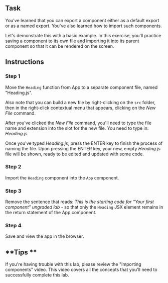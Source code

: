 ## Task
You've learned that you can export a component either as a default export or as a named export. You've also learned how to import such components.  

Let's demonstrate this with a basic example. In this exercise, you'll practice saving a component to its own file and importing it into its parent component so that it can be rendered on the screen. 

## Instructions
### **Step 1** 
Move the `Heading` function from App to a separate component file, named "Heading.js".  

Also note that you can build a new file by right-clicking on the `src` folder, then in the right-click contextual menu that appears, clicking on the *New File* command.

After you've clicked the *New File* command, you'll need to type the file name and extension into the slot for the new file. You need to type in: *Heading.js*

Once you've typed *Heading.js*, press the ENTER key to finish the process of naming the file. Upon pressing the ENTER key, your new, empty *Heading.js* file will be shown, ready to be edited and updated with some code.

### **Step 2**
Import the `Heading` component into the `App` component.

### **Step 3**

Remove the sentence that reads: *This is the starting code for “Your first component” ungraded lab* - so that only the `Heading` JSX element remains in the return statement of the App component.

### **Step 4**

Save and view the app in the browser.

## **Tips **

If you're having trouble with this lab, please review the "Importing components" video. This video covers all the concepts that you'll need to successfully complete this lab. 
